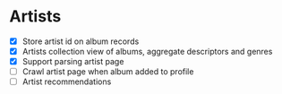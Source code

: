 # Artists

- [x] Store artist id on album records
- [x] Artists collection view of albums, aggregate descriptors and genres
- [x] Support parsing artist page
- [ ] Crawl artist page when album added to profile
- [ ] Artist recommendations

